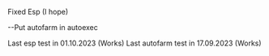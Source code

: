 Fixed Esp (I hope)

--Put autofarm in autoexec

Last esp test in 01.10.2023 (Works)
Last autofarm test in 17.09.2023 (Works)
